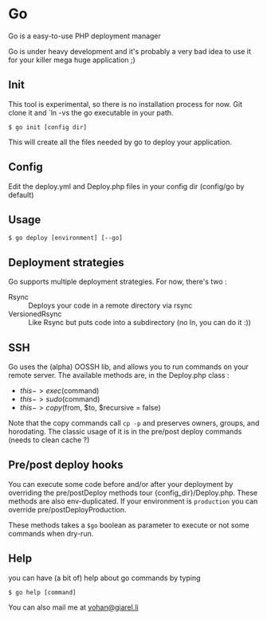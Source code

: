 Go
==

Go is a easy-to-use PHP deployment manager

Go is under heavy development and it's probably a very bad idea to use it for your killer mega huge application ;)

Init
-----

This tool is experimental, so there is no installation process for now. Git clone it and `ln -vs the go executable in your path.

    $ go init [config dir]

This will create all the files needed by go to deploy your application.

Config
------

Edit the deploy.yml and Deploy.php files in your config dir (config/go by default)

Usage
-----

    $ go deploy [environment] [--go]

Deployment strategies
---------------------

Go supports multiple deployment strategies. For now, there's two :

<dl>
    <dt>Rsync</dt>
    <dd>Deploys your code in a remote directory via rsync</dd>
    <dt>VersionedRsync</dt>
    <dd>Like Rsync but puts code into a subdirectory (no ln, you can do it :))</dd>
</dl>

SSH
---
Go uses the (alpha) OOSSH lib, and allows you to run commands on your remote server.
The available methods are, in the Deploy.php class :

 * $this->exec($command)
 * $this->sudo($command)
 * $this->copy($from, $to, $recursive = false)

Note that the copy commands call `cp -p` and preserves owners, groups, and horodating.
The classic usage of it is in the pre/post deploy commands (needs to clean cache ?)

Pre/post deploy hooks
---------------------

You can execute some code before and/or after your deployment by overriding the pre/postDeploy methods tour {config_dir}/Deploy.php.
These methods are also env-duplicated. If your environment is `production` you can override pre/postDeployProduction.

These methods takes a `$go` boolean as parameter to execute or not some commands when dry-run.

Help
----

you can have (a bit of) help about go commands by typing

    $ go help [command]

You can also mail me at yohan@giarel.li
